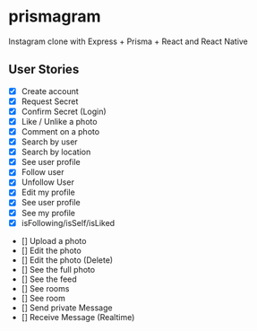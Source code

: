 # prismagram
Instagram clone with Express + Prisma + React and React Native

## User Stories

- [x] Create account
- [x] Request Secret
- [x] Confirm Secret (Login)
- [x] Like / Unlike a photo
- [x] Comment on a photo
- [x] Search by user
- [x] Search by location
- [x] See user profile
- [x] Follow user
- [x] Unfollow User
- [x] Edit my profile
- [x] See user profile
- [x] See my profile
- [x] isFollowing/isSelf/isLiked
- [] Upload a photo
- [] Edit the photo
- [] Edit the photo (Delete)
- [] See the full photo
- [] See the feed
- [] See rooms
- [] See room
- [] Send private Message
- [] Receive Message (Realtime)